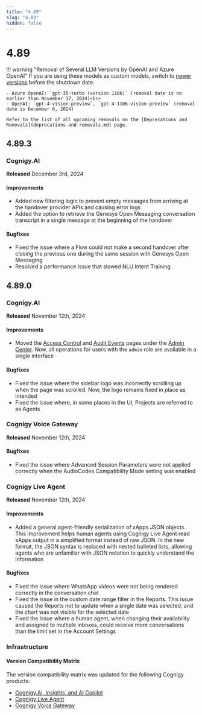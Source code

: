 ```yaml
---
title: "4.89"
slug: "4.89"
hidden: false
---
```


# 4.89

!!! warning "Removal of Several LLM Versions by OpenAI and Azure OpenAI"
    If you are using these models as custom models, switch to [newer versions](../ai/empower/llms/model-support-by-feature.md) before the shutdown date.

    - Azure OpenAI: `gpt-35-turbo (version 1106)` (removal date is no earlier than November 17, 2024)<br>
    - OpenAI: `gpt-4-vision-preview`, `gpt-4-1106-vision-preview` (removal date is December 6, 2024)

    Refer to the list of all upcoming removals on the [Deprecations and Removals](deprecations-and-removals.md) page.

## 4.89.3

### Cognigy.AI

**Released** December 3rd, 2024

#### Improvements

- Added new filtering logic to prevent empty messages from arriving at the handover provider APIs and causing error logs
- Added the option to retrieve the Genesys Open Messaging conversation transcript in a single message at the beginning of the handover

#### Bugfixes

- Fixed the issue where a Flow could not make a second handover after closing the previous one during the same session with Genesys Open Messaging
- Resolved a performance issue that slowed NLU Intent Training

## 4.89.0

### Cognigy.AI

**Released** November 12th, 2024

#### Improvements

- Moved the [Access Control](../ai/administer/access/admin-center/access-control.md) and [Audit Events](../ai/administer/access/admin-center/audit-events.md) pages under the [Admin Center](../ai/administer/access/admin-center/overview.md). Now, all operations for users with the `admin` role are available in a single interface

#### Bugfixes

- Fixed the issue where the sidebar logo was incorrectly scrolling up when the page was scrolled. Now, the logo remains fixed in place as intended
- Fixed the issue where, in some places in the UI, Projects are referred to as Agents

### Cognigy Voice Gateway

**Released** November 12th, 2024

#### Bugfixes

- Fixed the issue where Advanced Session Parameters were not applied correctly when the AudioCodes Compatibility Mode setting was enabled

### Cognigy Live Agent

**Released** November 12th, 2024

#### Improvements

- Added a general agent-friendly serialization of xApps JSON objects. This improvement helps human agents using Cognigy Live Agent read xApps output in a simplified format instead of raw JSON. In the new format, the JSON syntax is replaced with nested bulleted lists, allowing agents who are unfamiliar with JSON notation to quickly understand the information

#### Bugfixes

- Fixed the issue where WhatsApp videos were not being rendered correctly in the conversation chat
- Fixed the issue in the custom date range filter in the Reports. This issue caused the Reports not to update when a single date was selected, and the chart was not visible for the selected date
- Fixed the issue where a human agent, when changing their availability and assigned to multiple inboxes, could receive more conversations than the limit set in the Account Settings

### Infrastructure

#### Version Compatibility Matrix

The version compatibility matrix was updated for the following Cognigy products:

- [Cognigy.AI, Insights, and AI Copilot](../ai/installation/version-compatibility-matrix.md)
- [Cognigy Live Agent](../live-agent/installation/deployment/version-compatibility-matrix.md)
- [Cognigy Voice Gateway](../voice-gateway/installation/version-compatibility-matrix.md)